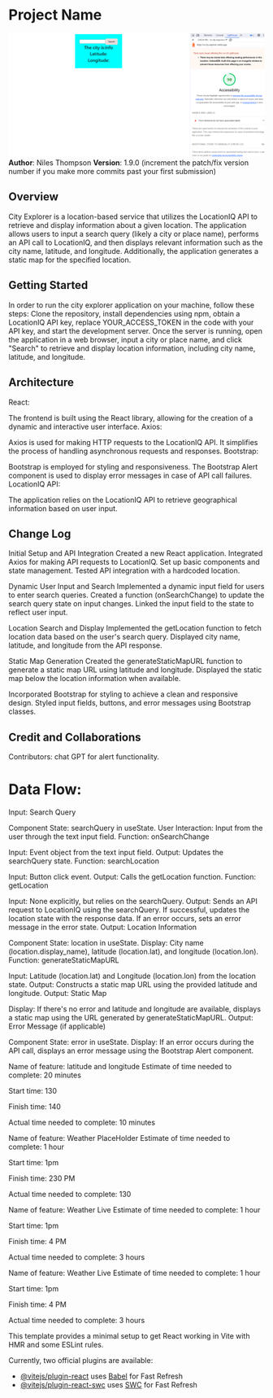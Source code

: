# Project Name
![lightscore](./searchlh.PNG)
**Author**: Niles Thompson
**Version**: 1.9.0 (increment the patch/fix version number if you make more commits past your first submission)

## Overview

City Explorer is a location-based service that utilizes the LocationIQ API to retrieve and display information about a given location. The application allows users to input a search query (likely a city or place name), performs an API call to LocationIQ, and then displays relevant information such as the city name, latitude, and longitude. Additionally, the application generates a static map for the specified location.

## Getting Started

In order to run the city explorer  application on your machine, follow these steps: Clone the repository, install dependencies using npm, obtain a LocationIQ API key, replace YOUR_ACCESS_TOKEN in the code with your API key, and start the development server. Once the server is running, open the application in a web browser, input a city or place name, and click "Search" to retrieve and display location information, including city name, latitude, and longitude. 

## Architecture
React:

The frontend is built using the React library, allowing for the creation of a dynamic and interactive user interface.
Axios:

Axios is used for making HTTP requests to the LocationIQ API. It simplifies the process of handling asynchronous requests and responses.
Bootstrap:

Bootstrap is employed for styling and responsiveness. The Bootstrap Alert component is used to display error messages in case of API call failures.
LocationIQ API:

The application relies on the LocationIQ API to retrieve geographical information based on user input.

## Change Log

Initial Setup and API Integration
Created a new React application.
Integrated Axios for making API requests to LocationIQ.
Set up basic components and state management.
Tested API integration with a hardcoded location.

Dynamic User Input and Search
Implemented a dynamic input field for users to enter search queries.
Created a function (onSearchChange) to update the search query state on input changes.
Linked the input field to the state to reflect user input.

Location Search and Display
Implemented the getLocation function to fetch location data based on the user's search query.
Displayed city name, latitude, and longitude from the API response.

Static Map Generation
Created the generateStaticMapURL function to generate a static map URL using latitude and longitude.
Displayed the static map below the location information when available.

Incorporated Bootstrap for styling to achieve a clean and responsive design.
Styled input fields, buttons, and error messages using Bootstrap classes.
## Credit and Collaborations

Contributors: chat GPT for alert functionality.

# Data Flow:
Input: Search Query

Component State: searchQuery in useState.
User Interaction: Input from the user through the text input field.
Function: onSearchChange

Input: Event object from the text input field.
Output: Updates the searchQuery state.
Function: searchLocation

Input: Button click event.
Output: Calls the getLocation function.
Function: getLocation

Input: None explicitly, but relies on the searchQuery.
Output:
Sends an API request to LocationIQ using the searchQuery.
If successful, updates the location state with the response data.
If an error occurs, sets an error message in the error state.
Output: Location Information

Component State: location in useState.
Display: City name (location.display_name), latitude (location.lat), and longitude (location.lon).
Function: generateStaticMapURL

Input: Latitude (location.lat) and Longitude (location.lon) from the location state.
Output: Constructs a static map URL using the provided latitude and longitude.
Output: Static Map

Display: If there's no error and latitude and longitude are available, displays a static map using the URL generated by generateStaticMapURL.
Output: Error Message (if applicable)

Component State: error in useState.
Display: If an error occurs during the API call, displays an error message using the Bootstrap Alert component.

Name of feature: latitude and longitude
Estimate of time needed to complete: 20 minutes

Start time:     130

Finish time: 140

Actual time needed to complete: 10 minutes

Name of feature: Weather PlaceHolder
Estimate of time needed to complete: 1 hour

Start time:     1pm

Finish time: 230 PM

Actual time needed to complete: 130

Name of feature: Weather Live
Estimate of time needed to complete: 1 hour

Start time:     1pm

Finish time:  4 PM

Actual time needed to complete: 3 hours

Name of feature: Weather Live
Estimate of time needed to complete: 1 hour

Start time:     1pm

Finish time:  4 PM

Actual time needed to complete: 3 hours

This template provides a minimal setup to get React working in Vite with HMR and some ESLint rules.

Currently, two official plugins are available:

- [@vitejs/plugin-react](https://github.com/vitejs/vite-plugin-react/blob/main/packages/plugin-react/README.md) uses [Babel](https://babeljs.io/) for Fast Refresh
- [@vitejs/plugin-react-swc](https://github.com/vitejs/vite-plugin-react-swc) uses [SWC](https://swc.rs/) for Fast Refresh
